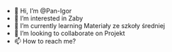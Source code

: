 - 👋 Hi, I’m @Pan-Igor
- 👀 I’m interested in Zaby
- 🌱 I’m currently learning Materiały ze szkoły średniej
- 💞️ I’m looking to collaborate on Projekt
- 📫 How to reach me?

<!---
Pan-Igor/Pan-Igor is a ✨ special ✨ repository because its `README.md` (this file) appears on your GitHub profile.
You can click the Preview link to take a look at your changes.
--->
